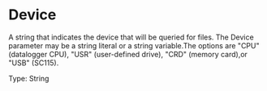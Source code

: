 # Device

A string that indicates the device that will be queried for files. The Device parameter may be a string literal or a string variable.The options are "CPU" (datalogger CPU), "USR" (user-defined drive), "CRD" (memory card),or "USB" (SC115).

Type: String
